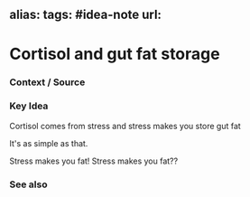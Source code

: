 alias: 
tags: #idea-note
url:
---
# Cortisol and gut fat storage

### Context / Source


### Key Idea
Cortisol comes from stress
and stress makes you store gut fat

It's as simple as that.

Stress makes you fat!
Stress makes you fat??

### See also
